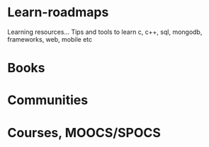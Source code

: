# Learn-roadmaps
Learning resources... Tips and tools to learn c, c++, sql, mongodb, frameworks, web, mobile etc

# Books

# Communities

# Courses, MOOCS/SPOCS
